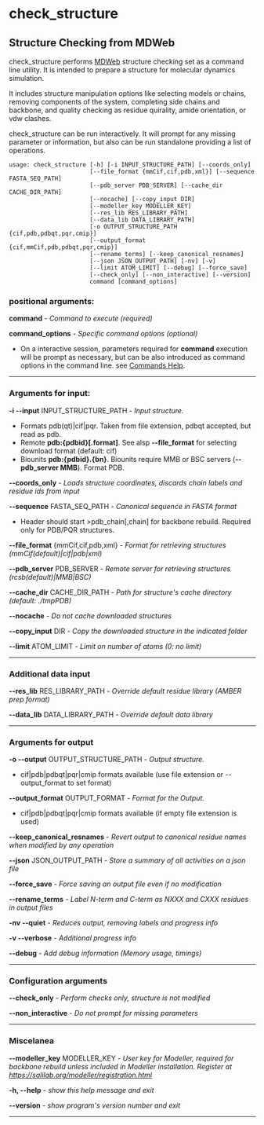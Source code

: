 # check_structure

## Structure Checking from MDWeb

check_structure performs [MDWeb](https://mmb.irbbarcelona.org/MDWeb) structure checking set as a command line utility. It is intended to prepare a structure for molecular dynamics simulation.

It includes structure manipulation options like selecting models or chains, removing components of the system, completing side chains and backbone, and quality checking as residue quirality, amide orientation, or vdw clashes.

check_structure can be run interactively. It will prompt for any missing parameter or information, but also can be run standalone providing a list of operations.



~~~
usage: check_structure [-h] [-i INPUT_STRUCTURE_PATH] [--coords_only]
                       [--file_format {mmCif,cif,pdb,xml}] [--sequence FASTA_SEQ_PATH]
                       [--pdb_server PDB_SERVER] [--cache_dir CACHE_DIR_PATH]
                       [--nocache] [--copy_input DIR]
                       [--modeller_key MODELLER_KEY]
                       [--res_lib RES_LIBRARY_PATH]
                       [--data_lib DATA_LIBRARY_PATH]
                       [-o OUTPUT_STRUCTURE_PATH {cif,pdb,pdbqt,pqr,cmip}]
                       [--output_format {cif,mmCif,pdb,pdbqt,pqr,cmip}]
                       [--rename_terms] [--keep_canonical_resnames]
                       [--json JSON_OUTPUT_PATH] [-nv] [-v]
                       [--limit ATOM_LIMIT] [--debug] [--force_save]
                       [--check_only] [--non_interactive] [--version]
                       command [command_options]

~~~
### positional arguments:
  **command** - _Command to execute (required)_

  **command_options** - _Specific command options (optional)_
* On a interactive session, parameters required for **command** execution will be prompt as necessary, but can be also introduced as command options in the command line. see [Commands Help](https://biobb-structure-checking.readthedocs.io/en/latest/commands_help.html).
***
### Arguments for input:

**-i --input** INPUT_STRUCTURE_PATH - _Input structure._
* Formats pdb(qt)|cif|pqr. Taken from file extension, pdbqt accepted, but read as pdb.
* Remote **pdb:{pdbid}[.format]**. See alsp **--file_format** for selecting download format (default: cif)
* Biounits **pdb:{pdbid}.{bn}**. Biounits require MMB or BSC servers (**--pdb_server MMB**). Format PDB.

**--coords_only** - _Loads structure coordinates, discards chain labels and residue ids from input_

**--sequence** FASTA_SEQ_PATH - _Canonical sequence in FASTA format_
* Header should start >pdb_chain[,chain] for backbone rebuild. Required only for PDB/PQR structures.

**--file_format** {mmCif,cif,pdb,xml} - _Format for retrieving structures (mmCif(default)|cif|pdb|xml)_

**--pdb_server** PDB_SERVER - _Remote server for retrieving structures (rcsb(default)|MMB|BSC)_

**--cache_dir** CACHE_DIR_PATH - _Path for structure's cache directory (default: ./tmpPDB)_

**--nocache** - _Do not cache downloaded structures_

**--copy_input** DIR - _Copy the downloaded structure in the indicated folder_

**--limit** ATOM_LIMIT - _Limit on number of atoms (0: no limit)_

***
### Additional data input

**--res_lib** RES_LIBRARY_PATH - _Override default residue library (AMBER prep format)_

**--data_lib** DATA_LIBRARY_PATH - _Override default data library_

***
### Arguments for output

**-o --output** OUTPUT_STRUCTURE_PATH - _Output structure._
* cif|pdb|pdbqt|pqr|cmip formats available (use file extension or --output_format to set format)

**--output_format** OUTPUT_FORMAT - _Format for the Output._
* cif|pdb|pdbqt|pqr|cmip formats available (if empty file extension is used)

**--keep_canonical_resnames** - _Revert output to canonical residue names when modified by any operation_

**--json** JSON_OUTPUT_PATH - _Store a summary of all activities on a json file_

**--force_save** - _Force saving an output file even if no modification_

**--rename_terms** - _Label N-term and C-term as NXXX and CXXX residues in output files_

**-nv --quiet** - _Reduces output, removing labels and progress info_

**-v --verbose** - _Additional progress info_

**--debug** - _Add debug information (Memory usage, timings)_

***
### Configuration arguments

**--check_only** - _Perform checks only, structure is not modified_

**--non_interactive** - _Do not prompt for missing parameters_

***
### Miscelanea
**--modeller_key** MODELLER_KEY - _User key for Modeller, required for backbone rebuild unless included in Modeller installation. Register at https://salilab.org/modeller/registration.html_

**-h, --help** - _show this help message and exit_

**--version** - _show program's version number and exit_

***
